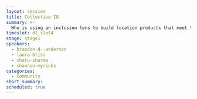 ```yaml
---
layout: session
title: Collective IQ
summary: >-
  Who is using an inclusion lens to build location products that meet the needs of users with diverse experiences? Brandon D. Anderson is the Founder & CEO of Raheem AI, an award-winning nonprofit leveraging technology to build a world free of police violence. Laura Bliss is the author of MapLab: When Women Map the World and staff writer at CityLab covering transportation, equity, and the environment, and the author of MapLab, a newsletter about how maps shape and reveal the places we live. Charu Sharma is the Founder & CEO of Next Play, Inc. an AI platform enabling the global workforce to have equal access to career advancement and mentorship opportunities within their workplace . Learn how these leaders are leveraging inclusion to discover unmet user needs and building tech that raises the bar for inclusion.
timeslot: d2_slot4
stage: stage1
speakers:
  - brandon-d--anderson
  - laura-bliss
  - charu-sharma
  - shannon-myricks
categories:
  - Community
short_summary: 
scheduled: true
---
```

